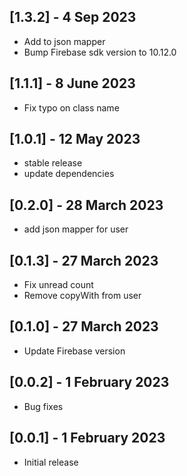 ## [1.3.2] - 4 Sep 2023
- Add to json mapper
- Bump Firebase sdk version to 10.12.0
## [1.1.1] - 8 June 2023
- Fix typo on class name
## [1.0.1] - 12 May 2023
- stable release
- update dependencies

## [0.2.0] - 28 March 2023
- add json mapper for user

## [0.1.3] - 27 March 2023
- Fix unread count
- Remove copyWith from user

## [0.1.0] - 27 March 2023
- Update Firebase version
## [0.0.2] - 1 February 2023
- Bug fixes
## [0.0.1] - 1 February 2023
- Initial release